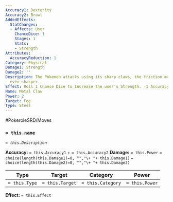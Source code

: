 ```yaml
---
Accuracy1: Dexterity
Accuracy2: Brawl
AddedEffects:
  StatChanges:
  - Affects: User
    ChanceDice: 1
    Stages: 1
    Stats:
    - Strength
Attributes:
  AccuracyReduction: 1
Category: Physical
Damage1: Strength
Damage2: ''
Description: The Pokemon attacks using its sharp claws, the friction may leave them
  even sharper.
Effect: Roll 1 Chance Dice to Increase the user's Strength. -1 Accuracy.
Name: Metal Claw
Power: 2
Target: Foe
Type: Steel
---
```


#PokeroleSRD/Moves

### `= this.name`
*`= this.Description`*

**Accuracy:** `= this.Accuracy1` + `= this.Accuracy2`
**Damage:** `= this.Power` `= choice(length(this.Damage1)=0, "","\+ "+ this.Damage1)` `= choice(length(this.Damage2)=0, "","\+ "+ this.Damage2)`

| Type          | Target          | Category          | Power          |
| ------------- | --------------- | ----------------  | -------------- |
| `= this.Type` | `= this.Target` | `= this.Category` | `= this.Power` | 

**Effect:** `= this.Effect`